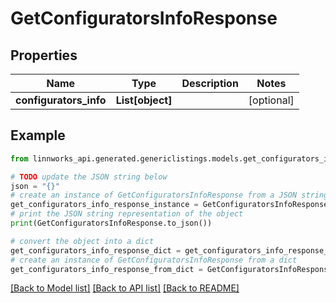 # GetConfiguratorsInfoResponse


## Properties

Name | Type | Description | Notes
------------ | ------------- | ------------- | -------------
**configurators_info** | **List[object]** |  | [optional] 

## Example

```python
from linnworks_api.generated.genericlistings.models.get_configurators_info_response import GetConfiguratorsInfoResponse

# TODO update the JSON string below
json = "{}"
# create an instance of GetConfiguratorsInfoResponse from a JSON string
get_configurators_info_response_instance = GetConfiguratorsInfoResponse.from_json(json)
# print the JSON string representation of the object
print(GetConfiguratorsInfoResponse.to_json())

# convert the object into a dict
get_configurators_info_response_dict = get_configurators_info_response_instance.to_dict()
# create an instance of GetConfiguratorsInfoResponse from a dict
get_configurators_info_response_from_dict = GetConfiguratorsInfoResponse.from_dict(get_configurators_info_response_dict)
```
[[Back to Model list]](../README.md#documentation-for-models) [[Back to API list]](../README.md#documentation-for-api-endpoints) [[Back to README]](../README.md)


